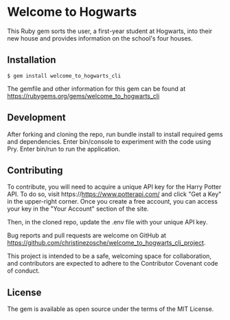 # Welcome to Hogwarts

This Ruby gem sorts the user, a first-year student at Hogwarts, into their new house and provides information on the school's four houses.

## Installation

    $ gem install welcome_to_hogwarts_cli

The gemfile and other information for this gem can be found at https://rubygems.org/gems/welcome_to_hogwarts_cli

## Development
After forking and cloning the repo, run bundle install to install required gems and dependencies. Enter bin/console to experiment with the code using Pry. Enter bin/run to run the application.

## Contributing
To contribute, you will need to acquire a unique API key for the Harry Potter API. To do so, visit https://https://www.potterapi.com/ and click "Get a Key" in the upper-right corner. Once you create a free account, you can access your key in the "Your Account" section of the site.

Then, in the cloned repo, update the .env file with your unique API key.

Bug reports and pull requests are welcome on GitHub at https://github.com/christinezosche/welcome_to_hogwarts_cli_project. 
    
This project is intended to be a safe, welcoming space for collaboration, and contributors are expected to adhere to the Contributor Covenant code of conduct.

## License
The gem is available as open source under the terms of the MIT License.

